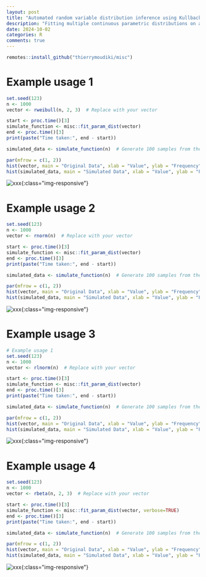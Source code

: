 ```yaml
---
layout: post
title: "Automated random variable distribution inference using Kullback-Leibler divergence and simulating best-fitting distribution"
description: "Fitting multiple continuous parametric distributions on a vector of data, use Kullback-Leibler divergence for checking distribution adequation, and simulate best-fitting distribution"
date: 2024-10-02
categories: R
comments: true
---
```


```r
remotes::install_github("thierrymoudiki/misc")
```

# Example usage 1

```R
set.seed(123)
n <- 1000
vector <- rweibull(n, 2, 3)  # Replace with your vector

start <- proc.time()[3]
simulate_function <- misc::fit_param_dist(vector)
end <- proc.time()[3]
print(paste("Time taken:", end - start))

simulated_data <- simulate_function(n)  # Generate 100 samples from the best-fit distribution

par(mfrow = c(1, 2))
hist(vector, main = "Original Data", xlab = "Value", ylab = "Frequency")
hist(simulated_data, main = "Simulated Data", xlab = "Value", ylab = "Frequency")
```

![xxx]({{base}}/images/2024-10-02/2024-10-02-image1.png){:class="img-responsive"}  

# Example usage 2

```R
set.seed(123)
n <- 1000
vector <- rnorm(n)  # Replace with your vector

start <- proc.time()[3]
simulate_function <- misc::fit_param_dist(vector)
end <- proc.time()[3]
print(paste("Time taken:", end - start))

simulated_data <- simulate_function(n)  # Generate 100 samples from the best-fit distribution

par(mfrow = c(1, 2))
hist(vector, main = "Original Data", xlab = "Value", ylab = "Frequency")
hist(simulated_data, main = "Simulated Data", xlab = "Value", ylab = "Frequency")
```

![xxx]({{base}}/images/2024-10-02/2024-10-02-image2.png){:class="img-responsive"}  

# Example usage 3

```R
# Example usage 1
set.seed(123)
n <- 1000
vector <- rlnorm(n)  # Replace with your vector

start <- proc.time()[3]
simulate_function <- misc::fit_param_dist(vector)
end <- proc.time()[3]
print(paste("Time taken:", end - start))

simulated_data <- simulate_function(n)  # Generate 100 samples from the best-fit distribution

par(mfrow = c(1, 2))
hist(vector, main = "Original Data", xlab = "Value", ylab = "Frequency")
hist(simulated_data, main = "Simulated Data", xlab = "Value", ylab = "Frequency")
```

![xxx]({{base}}/images/2024-10-02/2024-10-02-image3.png){:class="img-responsive"}  

# Example usage 4

```R
set.seed(123)
n <- 1000
vector <- rbeta(n, 2, 3)  # Replace with your vector

start <- proc.time()[3]
simulate_function <- misc::fit_param_dist(vector, verbose=TRUE)
end <- proc.time()[3]
print(paste("Time taken:", end - start))

simulated_data <- simulate_function(n)  # Generate 100 samples from the best-fit distribution

par(mfrow = c(1, 2))
hist(vector, main = "Original Data", xlab = "Value", ylab = "Frequency")
hist(simulated_data, main = "Simulated Data", xlab = "Value", ylab = "Frequency")
```

![xxx]({{base}}/images/2024-10-02/2024-10-02-image4.png){:class="img-responsive"}  





